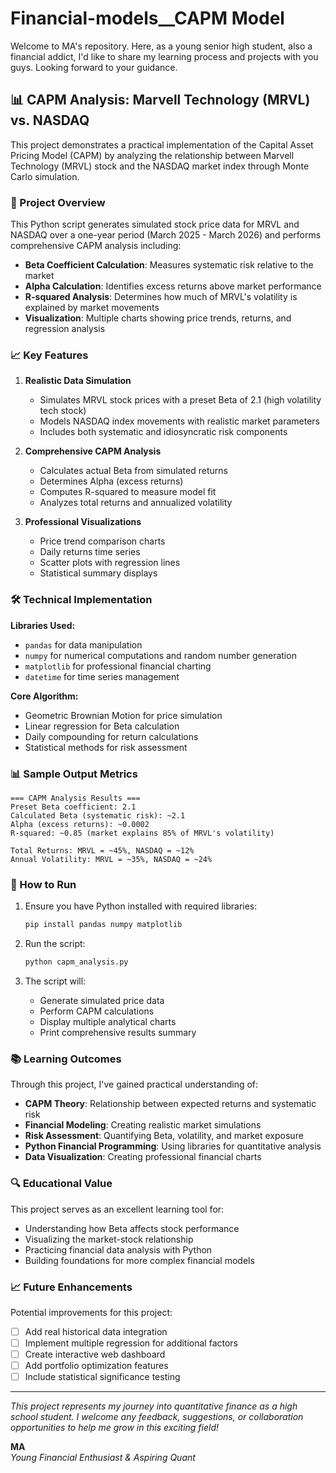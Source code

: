 # Financial-models__CAPM Model

Welcome to MA's repository. Here, as a young senior high student, also a financial addict, I'd like to share my learning process and projects with you guys. Looking forward to your guidance.

## 📊 CAPM Analysis: Marvell Technology (MRVL) vs. NASDAQ

This project demonstrates a practical implementation of the Capital Asset Pricing Model (CAPM) by analyzing the relationship between Marvell Technology (MRVL) stock and the NASDAQ market index through Monte Carlo simulation.

### 🎯 Project Overview

This Python script generates simulated stock price data for MRVL and NASDAQ over a one-year period (March 2025 - March 2026) and performs comprehensive CAPM analysis including:

- **Beta Coefficient Calculation**: Measures systematic risk relative to the market
- **Alpha Calculation**: Identifies excess returns above market performance
- **R-squared Analysis**: Determines how much of MRVL's volatility is explained by market movements
- **Visualization**: Multiple charts showing price trends, returns, and regression analysis

### 📈 Key Features

1. **Realistic Data Simulation**
   - Simulates MRVL stock prices with a preset Beta of 2.1 (high volatility tech stock)
   - Models NASDAQ index movements with realistic market parameters
   - Includes both systematic and idiosyncratic risk components

2. **Comprehensive CAPM Analysis**
   - Calculates actual Beta from simulated returns
   - Determines Alpha (excess returns)
   - Computes R-squared to measure model fit
   - Analyzes total returns and annualized volatility

3. **Professional Visualizations**
   - Price trend comparison charts
   - Daily returns time series
   - Scatter plots with regression lines
   - Statistical summary displays

### 🛠 Technical Implementation

**Libraries Used:**
- `pandas` for data manipulation
- `numpy` for numerical computations and random number generation
- `matplotlib` for professional financial charting
- `datetime` for time series management

**Core Algorithm:**
- Geometric Brownian Motion for price simulation
- Linear regression for Beta calculation
- Daily compounding for return calculations
- Statistical methods for risk assessment

### 📊 Sample Output Metrics

```
=== CAPM Analysis Results ===
Preset Beta coefficient: 2.1
Calculated Beta (systematic risk): ~2.1
Alpha (excess returns): ~0.0002
R-squared: ~0.85 (market explains 85% of MRVL's volatility)

Total Returns: MRVL = ~45%, NASDAQ = ~12%
Annual Volatility: MRVL = ~35%, NASDAQ = ~24%
```

### 🚀 How to Run

1. Ensure you have Python installed with required libraries:
   ```bash
   pip install pandas numpy matplotlib
   ```

2. Run the script:
   ```bash
   python capm_analysis.py
   ```

3. The script will:
   - Generate simulated price data
   - Perform CAPM calculations
   - Display multiple analytical charts
   - Print comprehensive results summary

### 📚 Learning Outcomes

Through this project, I've gained practical understanding of:

- **CAPM Theory**: Relationship between expected returns and systematic risk
- **Financial Modeling**: Creating realistic market simulations
- **Risk Assessment**: Quantifying Beta, volatility, and market exposure
- **Python Financial Programming**: Using libraries for quantitative analysis
- **Data Visualization**: Creating professional financial charts

### 🔍 Educational Value

This project serves as an excellent learning tool for:
- Understanding how Beta affects stock performance
- Visualizing the market-stock relationship
- Practicing financial data analysis with Python
- Building foundations for more complex financial models

### 📈 Future Enhancements

Potential improvements for this project:
- [ ] Add real historical data integration
- [ ] Implement multiple regression for additional factors
- [ ] Create interactive web dashboard
- [ ] Add portfolio optimization features
- [ ] Include statistical significance testing

---

*This project represents my journey into quantitative finance as a high school student. I welcome any feedback, suggestions, or collaboration opportunities to help me grow in this exciting field!*

**MA**  
*Young Financial Enthusiast & Aspiring Quant*
